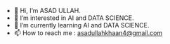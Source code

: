 - 👋 Hi, I’m ASAD ULLAH.
- 👀 I’m interested in AI and DATA SCIENCE.
- 🌱 I’m currently learning AI and DATA SCIENCE.
- 📫 How to reach me : asadullahkhaan4@gmail.com
  
